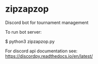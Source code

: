 # zipzapzop
Discord bot for tournament management

To run bot server: 

$ python3 zipzapzop.py

For discord api documentation see:
https://discordpy.readthedocs.io/en/latest/
